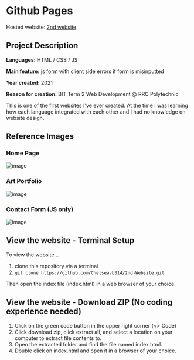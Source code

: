 # Github Pages
Hosted website: [2nd website](https://chelseavb314.github.io/2nd-Website/)

## Project Description
<p><b>Languages:</b> HTML / CSS / JS</p>
<p><b>Main feature:</b> js form with client side errors if form is misinputted</p> 
<p><b>Year created:</b> 2021</p>
<p><b>Reason for creation:</b> BIT Term 2 Web Development @ RRC Polytechnic</p>
<p>This is one of the first websites I've ever created. At the time I was learning how each language integrated with each other and I had no knowledge on website design.</p>

## Reference Images
### Home Page
![image](https://github.com/Chelseavb314/2nd-Website/assets/55150598/281cbd2b-bd6f-4646-90fd-697e2383d3b9)
<br>
### Art Portfolio
![image](https://github.com/Chelseavb314/2nd-Website/assets/55150598/8fb77e4f-4f9a-498c-a0bc-7314778d93e9)
<br>
### Contact Form (JS only)
![image](https://github.com/Chelseavb314/2nd-Website/assets/55150598/e8acbf82-4e61-4c66-89f9-0eb6628d2cb8)

## View the website - Terminal Setup
To view the website...<br>
1) clone this repository via a terminal<br>
2) ```git clone https://github.com/Chelseavb314/2nd-Website.git```

Then open the index file (index.html) in a web browser of your choice.

## View the website - Download ZIP (No coding experience needed)
1) Click on the green code button in the upper right corner (<> Code)
2) Click download zip, click extract all, and select a location on your computer to extract file contents to.
3) Open the extracted folder and find the file named index.html.
4) Double click on index.html and open it in a browser of your choice.
